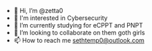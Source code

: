 - 👋 Hi, I’m @zetta0
- 👀 I'm interested in Cybersecurity
- 🌱 I’m currently studying for eCPPT and PNPT
- 💞️ I’m looking to collaborate on them goth girls
- 📫 How to reach me sethtemp0@outlook.com

<!---
zetta0/zetta0 is a ✨ special ✨ repository because its `README.md` (this file) appears on your GitHub profile.
You can click the Preview link to take a look at your changes.
--->

